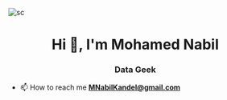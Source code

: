 
![sc](https://camo.githubusercontent.com/1c9a98db6e9ed0e4612054b000c8e18b6a7856a9a27ae1d25ad27a2e6e1c9ff5/68747470733a2f2f692e696d6775722e636f6d2f515945376a36522e676966)

<h1 align="center">Hi 👋, I'm Mohamed Nabil</h1>
<h3 align="center">Data Geek </h3>

- 📫 How to reach me **MNabilKandel@gmail.com**



